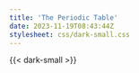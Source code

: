 ```yaml
---
title: 'The Periodic Table'
date: 2023-11-19T08:43:44Z
stylesheet: css/dark-small.css
---
```



{{< dark-small >}}
